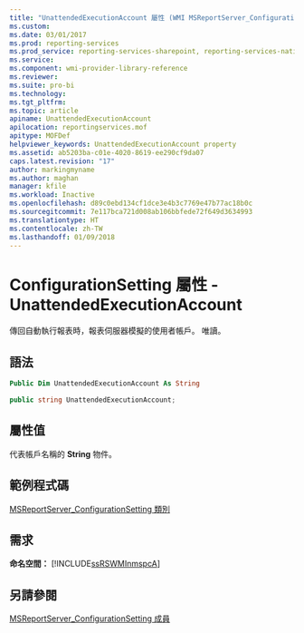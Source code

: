 ```yaml
---
title: "UnattendedExecutionAccount 屬性 (WMI MSReportServer_ConfigurationSetting) | Microsoft Docs"
ms.custom: 
ms.date: 03/01/2017
ms.prod: reporting-services
ms.prod_service: reporting-services-sharepoint, reporting-services-native
ms.service: 
ms.component: wmi-provider-library-reference
ms.reviewer: 
ms.suite: pro-bi
ms.technology: 
ms.tgt_pltfrm: 
ms.topic: article
apiname: UnattendedExecutionAccount
apilocation: reportingservices.mof
apitype: MOFDef
helpviewer_keywords: UnattendedExecutionAccount property
ms.assetid: ab5203ba-c01e-4020-8619-ee290cf9da07
caps.latest.revision: "17"
author: markingmyname
ms.author: maghan
manager: kfile
ms.workload: Inactive
ms.openlocfilehash: d89c0ebd134cf1dce3e4b3c7769e47b77ac18b0c
ms.sourcegitcommit: 7e117bca721d008ab106bbfede72f649d3634993
ms.translationtype: HT
ms.contentlocale: zh-TW
ms.lasthandoff: 01/09/2018
---
```

# <a name="configurationsetting-property---unattendedexecutionaccount"></a>ConfigurationSetting 屬性 - UnattendedExecutionAccount
  傳回自動執行報表時，報表伺服器模擬的使用者帳戶。 唯讀。  
  
## <a name="syntax"></a>語法  
  
```vb  
Public Dim UnattendedExecutionAccount As String  
```  
  
```csharp  
public string UnattendedExecutionAccount;  
```  
  
## <a name="property-values"></a>屬性值  
 代表帳戶名稱的 **String** 物件。  
  
## <a name="example-code"></a>範例程式碼  
 [MSReportServer_ConfigurationSetting 類別](../../reporting-services/wmi-provider-library-reference/msreportserver-configurationsetting-class.md)  
  
## <a name="requirements"></a>需求  
 **命名空間：** [!INCLUDE[ssRSWMInmspcA](../../includes/ssrswminmspca-md.md)]  
  
## <a name="see-also"></a>另請參閱  
 [MSReportServer_ConfigurationSetting 成員](../../reporting-services/wmi-provider-library-reference/msreportserver-configurationsetting-members.md)  
  
  
